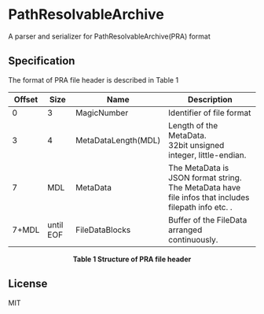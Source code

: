 # PathResolvableArchive
A parser and serializer for PathResolvableArchive(PRA) format

## Specification

The format of PRA file header is described in Table 1

<center>

Offset | Size      | Name                | Description
-------|-----------|---------------------|-----------------------------------------------
 0     | 3         | MagicNumber         | Identifier of file format
 3     | 4         | MetaDataLength(MDL) | Length of the MetaData.<br />32bit unsigned integer, little-endian.
 7     | MDL       | MetaData            | The MetaData is JSON format string.<br />The MetaData have file infos that includes filepath info etc. .
 7+MDL | until EOF | FileDataBlocks      | Buffer of the FileData arranged continuously.

**Table 1 Structure of PRA file header**
</center>

## License
MIT
